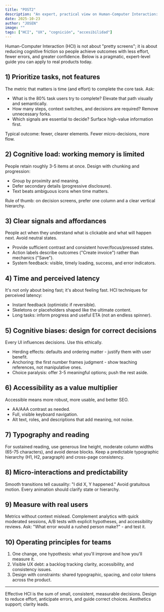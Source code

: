 ```yaml
---
title: "POST2"
description: "An expert, practical view on Human-Computer Interaction: what to prioritize, how to avoid cognitive traps, and how to design for fast, correct decisions."
date: 2025-10-23
author: "JOSEN"
image: ""
tags: ["HCI", "UX", "cognición", "accesibilidad"]
---
```


Human-Computer Interaction (HCI) is not about "pretty screens"; it is about reducing cognitive friction so people achieve outcomes with less effort, fewer errors, and greater confidence. Below is a pragmatic, expert-level guide you can apply to real products today.

## 1) Prioritize tasks, not features

The metric that matters is time (and effort) to complete the core task. Ask:

- What is the 80% task users try to complete? Elevate that path visually and semantically.
- How many steps, context switches, and decisions are required? Remove unnecessary forks.
- Which signals are essential to decide? Surface high-value information first.

Typical outcome: fewer, clearer elements. Fewer micro-decisions, more flow.

## 2) Cognitive load: working memory is limited

People retain roughly 3-5 items at once. Design with chunking and progression:

- Group by proximity and meaning.
- Defer secondary details (progressive disclosure).
- Text beats ambiguous icons when time matters.

Rule of thumb: on decision screens, prefer one column and a clear vertical hierarchy.

## 3) Clear signals and affordances

People act when they understand what is clickable and what will happen next. Avoid neutral states.

- Provide sufficient contrast and consistent hover/focus/pressed states.
- Action labels describe outcomes ("Create invoice") rather than mechanics ("Save").
- System feedback: visible, timely loading, success, and error indicators.

## 4) Time and perceived latency

It's not only about being fast; it's about feeling fast. HCI techniques for perceived latency:

- Instant feedback (optimistic if reversible).
- Skeletons or placeholders shaped like the ultimate content.
- Long tasks: inform progress and useful ETA (not an endless spinner).

## 5) Cognitive biases: design for correct decisions

Every UI influences decisions. Use this ethically.

- Herding effects: defaults and ordering matter - justify them with user benefit.
- Anchoring: the first number frames judgment - show teaching references, not manipulative ones.
- Choice paralysis: offer 3-5 meaningful options; push the rest aside.

## 6) Accessibility as a value multiplier

Accessible means more robust, more usable, and better SEO.

- AA/AAA contrast as needed.
- Full, visible keyboard navigation.
- Alt text, roles, and descriptions that add meaning, not noise.

## 7) Typography and reading

For sustained reading, use generous line height, moderate column widths (65-75 characters), and avoid dense blocks. Keep a predictable typographic hierarchy (H1, H2, paragraph) and cross-page consistency.

## 8) Micro-interactions and predictability

Smooth transitions tell causality: "I did X, Y happened." Avoid gratuitous motion. Every animation should clarify state or hierarchy.

## 9) Measure with real users

Metrics without context mislead. Complement analytics with quick moderated sessions, A/B tests with explicit hypotheses, and accessibility reviews. Ask: "What error would a rushed person make?" - and test it.

## 10) Operating principles for teams

1. One change, one hypothesis: what you'll improve and how you'll measure it.
2. Visible UX debt: a backlog tracking clarity, accessibility, and consistency issues.
3. Design with constraints: shared typographic, spacing, and color tokens across the product.

---

Effective HCI is the sum of small, consistent, measurable decisions. Design to reduce effort, anticipate errors, and guide correct choices. Aesthetics support; clarity leads.



